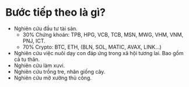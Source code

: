 # Bước tiếp theo là gì?
- Nghiên cứu đầu tư tài sản.
    - 30% Chứng khoán: TPB, HPG, VCB, TCB, MSN, MWG, VHM, VNM, PNJ, ICT.
    - 70% Crypto: BTC, ETH, (BLN, SOL, MATIC, AVAX, LINK...)
- Nghiên cứu việc nuôi dạy con đáp ứng trong xã hội tương lai. Bao gồm cả tu thân.
- Nghiên cứu làm xuvi.
- Nghiên cứu trồng tre, nhân giống cây.
- Nghiên cứu mở xưởng thủ công.